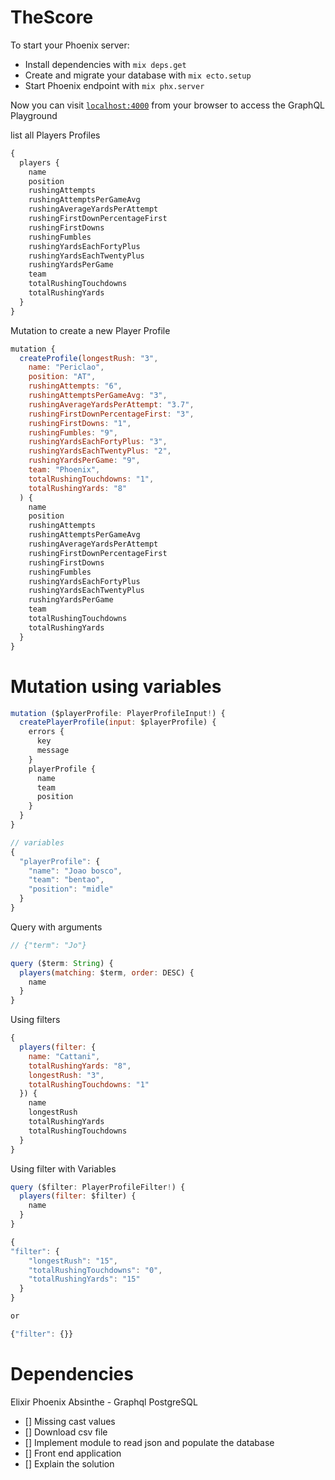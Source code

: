 # TheScore

To start your Phoenix server:

  * Install dependencies with `mix deps.get`
  * Create and migrate your database with `mix ecto.setup`
  * Start Phoenix endpoint with `mix phx.server`

Now you can visit [`localhost:4000`](http://localhost:4000/graphiql) from your browser to
access the GraphQL Playground

list all Players Profiles
```javascript
{
  players {
    name
    position
    rushingAttempts
    rushingAttemptsPerGameAvg
    rushingAverageYardsPerAttempt
    rushingFirstDownPercentageFirst
    rushingFirstDowns
    rushingFumbles
    rushingYardsEachFortyPlus
    rushingYardsEachTwentyPlus
    rushingYardsPerGame
    team
    totalRushingTouchdowns
    totalRushingYards
  }
}
```

Mutation to create a new Player Profile
```javascript
mutation {
  createProfile(longestRush: "3",
    name: "Periclao",
    position: "AT",
    rushingAttempts: "6",
    rushingAttemptsPerGameAvg: "3",
    rushingAverageYardsPerAttempt: "3.7",
    rushingFirstDownPercentageFirst: "3",
    rushingFirstDowns: "1",
    rushingFumbles: "9",
    rushingYardsEachFortyPlus: "3",
    rushingYardsEachTwentyPlus: "2",
    rushingYardsPerGame: "9",
    team: "Phoenix",
    totalRushingTouchdowns: "1",
    totalRushingYards: "8"
  ) {
    name
    position
    rushingAttempts
    rushingAttemptsPerGameAvg
    rushingAverageYardsPerAttempt
    rushingFirstDownPercentageFirst
    rushingFirstDowns
    rushingFumbles
    rushingYardsEachFortyPlus
    rushingYardsEachTwentyPlus
    rushingYardsPerGame
    team
    totalRushingTouchdowns
    totalRushingYards
  }
}
```

# Mutation using variables
```javascript
mutation ($playerProfile: PlayerProfileInput!) {
  createPlayerProfile(input: $playerProfile) {
    errors {
      key
      message
    }
    playerProfile {
      name
      team
      position
    }
  }
}

// variables
{
  "playerProfile": {
    "name": "Joao bosco",
    "team": "bentao",
    "position": "midle"
  }
}
```

Query with arguments
```javascript
// {"term": "Jo"}

query ($term: String) {
  players(matching: $term, order: DESC) {
    name
  }
}
```

Using filters
```javascript
{
  players(filter: {
    name: "Cattani",
    totalRushingYards: "8",
    longestRush: "3",
    totalRushingTouchdowns: "1"
  }) {
    name
    longestRush
    totalRushingYards
    totalRushingTouchdowns
  }
}
```

Using filter with Variables
```javascript
query ($filter: PlayerProfileFilter!) {
  players(filter: $filter) {
    name
  }
}

{
"filter": {
    "longestRush": "15",
    "totalRushingTouchdowns": "0",
    "totalRushingYards": "15"
  }
}

or

{"filter": {}}
```

# Dependencies
Elixir
Phoenix
Absinthe - Graphql
PostgreSQL

- [] Missing cast values
- [] Download csv file
- [] Implement module to read json and populate the database
- [] Front end application
- [] Explain the solution
